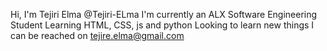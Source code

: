 Hi, I'm Tejiri Elma @Tejiri-ELma
I'm currently an ALX Software Engineering Student
Learning HTML, CSS, js and python
Looking to learn new things
I can be reached on tejire.elma@gmail.com
